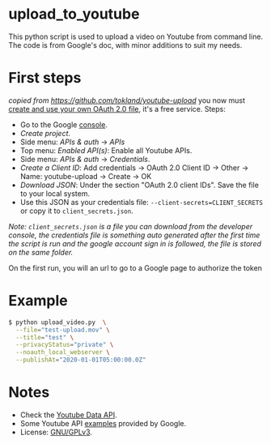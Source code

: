 # upload_to_youtube

This python script is used to upload a video on Youtube from command line. The code is from Google's doc, with minor additions to suit my needs.

# First steps

_copied from https://github.com/tokland/youtube-upload_
you now must [create and use your own OAuth 2.0 file](https://developers.google.com/youtube/registering_an_application), it's a free service. Steps:

* Go to the Google [console](https://console.developers.google.com/).
* _Create project_.
* Side menu: _APIs & auth_ -> _APIs_
* Top menu: _Enabled API(s)_: Enable all Youtube APIs.
* Side menu: _APIs & auth_ -> _Credentials_.
* _Create a Client ID_: Add credentials -> OAuth 2.0 Client ID -> Other -> Name: youtube-upload -> Create -> OK
* _Download JSON_: Under the section "OAuth 2.0 client IDs". Save the file to your local system. 
* Use this JSON as your credentials file: `--client-secrets=CLIENT_SECRETS` or copy it to `client_secrets.json`.

*Note: ```client_secrets.json``` is a file you can download from the developer console, the credentials file is something auto generated after the first time the script is run and the google account sign in is followed, the file is stored on the same folder.*

On the first run, you will an url to go to a Google page to authorize the token

# Example

```bash
$ python upload_video.py  \
  --file="test-upload.mov" \
  --title="test" \
  --privacyStatus="private" \
  --noauth_local_webserver \
  --publishAt="2020-01-01T05:00:00.0Z"
```

# Notes

* Check the [Youtube Data API](https://developers.google.com/youtube/v3/docs/).
* Some Youtube API [examples](https://github.com/youtube/api-samples/tree/master/python) provided by Google.
* License: [GNU/GPLv3](http://www.gnu.org/licenses/gpl.html).
